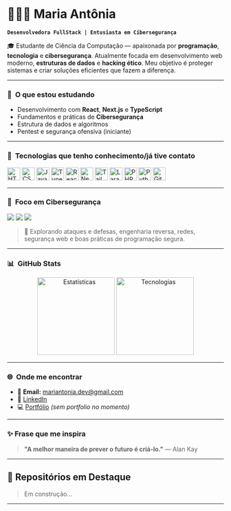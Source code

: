# 👩🏻‍💻 Maria Antônia

**`Desenvolvedora FullStack | Entusiasta em Cibersegurança`**

🎓 Estudante de Ciência da Computação — apaixonada por **programação**, **tecnologia** e **cibersegurança**. Atualmente focada em desenvolvimento web moderno, **estruturas de dados** e **hacking ético**. Meu objetivo é proteger sistemas e criar soluções eficientes que fazem a diferença.

---

### 🧠 &nbsp;O que estou estudando
- Desenvolvimento com **React**, **Next.js** e **TypeScript**
- Fundamentos e práticas de **Cibersegurança**
- Estrutura de dados e algoritmos
- Pentest e segurança ofensiva (iniciante)

---

### 🤖 &nbsp;Tecnologias que tenho conhecimento/já tive contato

<p align="left">
  <img title="HTML" alt="HTML" src="https://cdn.jsdelivr.net/gh/devicons/devicon/icons/html5/html5-original.svg" width="30" />
  <img title="CSS" alt="CSS" src="https://cdn.jsdelivr.net/gh/devicons/devicon/icons/css3/css3-original.svg" width="30" />
  <img title="JavaScript" alt="JavaScript" src="https://cdn.jsdelivr.net/gh/devicons/devicon/icons/javascript/javascript-original.svg" width="30" />
  <img title="TypeScript" alt="TypeScript" src="https://cdn.jsdelivr.net/gh/devicons/devicon/icons/typescript/typescript-original.svg" width="30" />
  <img title="React" alt="React" src="https://cdn.jsdelivr.net/gh/devicons/devicon/icons/react/react-original.svg" width="30" />
  <img title="Next.js" alt="Next.js" src="https://cdn.jsdelivr.net/gh/devicons/devicon/icons/nextjs/nextjs-original.svg" width="30" />
  <img title="Tailwind" alt="Tailwind" src="https://cdn.jsdelivr.net/gh/devicons/devicon/icons/tailwindcss/tailwindcss-original.svg" width="30" />
  <img title="Laravel" alt="Laravel" src="https://cdn.jsdelivr.net/gh/devicons/devicon/icons/laravel/laravel-original.svg" width="30" />
  <img title="PHP" alt="PHP" src="https://cdn.jsdelivr.net/gh/devicons/devicon/icons/php/php-original.svg" width="30" />
  <img title="Python" alt="Python" src="https://cdn.jsdelivr.net/gh/devicons/devicon/icons/python/python-original.svg" width="30" />
  <img title="Git" alt="Git" src="https://cdn.jsdelivr.net/gh/devicons/devicon/icons/git/git-original.svg" width="30" />
</p>

---

### 🔐 &nbsp;Foco em Cibersegurança

<p>
  <img src="https://img.shields.io/badge/Segurança%20Ofensiva-red?style=for-the-badge&logo=hackthebox&logoColor=white" />
  <img src="https://img.shields.io/badge/Hacking%20Ético-black?style=for-the-badge&logo=virustotal&logoColor=white" />
  <img src="https://img.shields.io/badge/Defesa%20de%20Sistemas-blue?style=for-the-badge&logo=shield&logoColor=white" />
</p>

> 🧩 Explorando ataques e defesas, engenharia reversa, redes, segurança web e boas práticas de programação segura.

---

### 📊 &nbsp;GitHub Stats

<p align="center">
  <img alt="Estatísticas" height="180em" src="https://github-readme-stats.vercel.app/api?username=mariantonia-ac&show_icons=true&theme=tokyonight&include_all_commits=true&locale=pt-br" />
  <img alt="Tecnologias" height="180em" src="https://github-readme-stats.vercel.app/api/top-langs/?username=mariantonia-ac&theme=tokyonight&layout=compact&custom_title=Principais Tecnologias" />
</p>

---

### 🌐 &nbsp;Onde me encontrar
- 📧 **Email:** mariantonia.dev@gmail.com 
- 💼 [LinkedIn](https://www.linkedin.com/in/maria-ant%C3%B4nia-alves-curcino-856a2b264/)  
- 💻 [Portfólio](https://seuportfolio.dev/) _(sem portfolio no momento)_

---

### ✨ Frase que me inspira

> **"A melhor maneira de prever o futuro é criá-lo."** — Alan Kay

---

## 💾 Repositórios em Destaque
> Em construção... 

---


